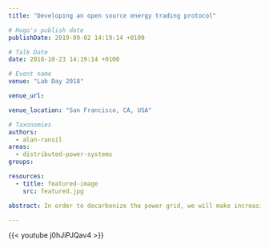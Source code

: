 ```yaml
---
title: "Developing an open source energy trading protocol"

# Hugo's publish date
publishDate: 2019-09-02 14:19:14 +0100

# Talk Date
date: 2018-10-23 14:19:14 +0100

# Event name
venue: "Lab Day 2018"

venue_url:

venue_location: "San Francisco, CA, USA"

# Taxonomies
authors:
  - alan-ransil
areas:
  - distributed-power-systems
groups:

resources:
  - title: featured-image
    src: featured.jpg

abstract: In order to decarbonize the power grid, we will make increasing use of resources at the grid edge such as wind, solar and batteries. This implies some significant changes in the structure of the power grid, which will have to transform from its current radial structure into a more distributed one. This talk briefly summarizes the way that the grid is structured now and how electricity pricing is done in transmission networks, and describes how we might extend these mechanisms to support clean energy.

---
```


{{< youtube j0hJiPJQav4 >}}
